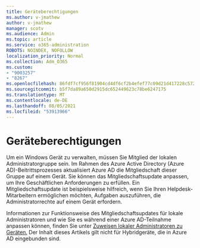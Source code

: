```yaml
---
title: Geräteberechtigungen
ms.author: v-jmathew
author: v-jmathew
manager: scotv
ms.audience: Admin
ms.topic: article
ms.service: o365-administration
ROBOTS: NOINDEX, NOFOLLOW
localization_priority: Normal
ms.collection: Adm_O365
ms.custom:
- "9003257"
- "8267"
ms.openlocfilehash: 86fdf7cf956f81904cd4df6cf2b4efef77c09d21d417228c5722f5afcbe5727f
ms.sourcegitcommit: b5f7da89a650d2915dc652449623c78be6247175
ms.translationtype: MT
ms.contentlocale: de-DE
ms.lasthandoff: 08/05/2021
ms.locfileid: "53913966"
---
```

# <a name="device-permissions"></a>Geräteberechtigungen

Um ein Windows Gerät zu verwalten, müssen Sie Mitglied der lokalen Administratorgruppe sein. Im Rahmen des Azure Active Directory (Azure AD)-Beitrittsprozesses aktualisiert Azure AD die Mitgliedschaft dieser Gruppe auf einem Gerät. Sie können das Mitgliedschaftsupdate anpassen, um Ihre Geschäftlichen Anforderungen zu erfüllen. Ein Mitgliedschaftsupdate ist beispielsweise hilfreich, wenn Sie Ihren Helpdesk-Mitarbeitern ermöglichen möchten, Aufgaben auszuführen, die Administratorrechte auf einem Gerät erfordern.

Informationen zur Funktionsweise des Mitgliedschaftsupdates für lokale Administratoren und wie Sie es während einer Azure AD-Teilnahme anpassen können, finden Sie unter [Zuweisen lokaler Administratoren zu Geräten.](https://docs.microsoft.com/azure/active-directory/devices/assign-local-admin) Der Inhalt dieses Artikels gilt nicht für Hybridgeräte, die in Azure AD eingebunden sind.
